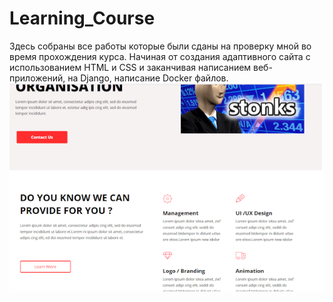# Learning_Course

Здесь собраны все работы которые были сданы на проверку мной во время прохождения курса. 
Начиная от создания адаптивного сайта с использованием HTML и CSS и заканчивая написанием веб-приложений, на Django, написание Docker файлов.
![alt text](https://raw.githubusercontent.com/range-kun/Learning_Course/main/site_image.png)
